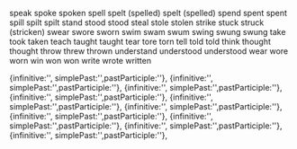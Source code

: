 speak spoke spoken
spell spelt (spelled) spelt (spelled)
spend spent spent
spill spilt spilt
stand stood stood
steal stole stolen
strike stuck struck (stricken)
swear swore sworn
swim swam swum
swing swung swung
take took taken
teach taught taught
tear tore torn
tell told told
think thought thought
throw threw thrown
understand understood understood
wear wore worn
win won won
write wrote written

{infinitive:'', simplePast:'',pastParticiple:''},
{infinitive:'', simplePast:'',pastParticiple:''},
{infinitive:'', simplePast:'',pastParticiple:''},
{infinitive:'', simplePast:'',pastParticiple:''},
{infinitive:'', simplePast:'',pastParticiple:''},
{infinitive:'', simplePast:'',pastParticiple:''},
{infinitive:'', simplePast:'',pastParticiple:''},
{infinitive:'', simplePast:'',pastParticiple:''},
{infinitive:'', simplePast:'',pastParticiple:''},
{infinitive:'', simplePast:'',pastParticiple:''},
